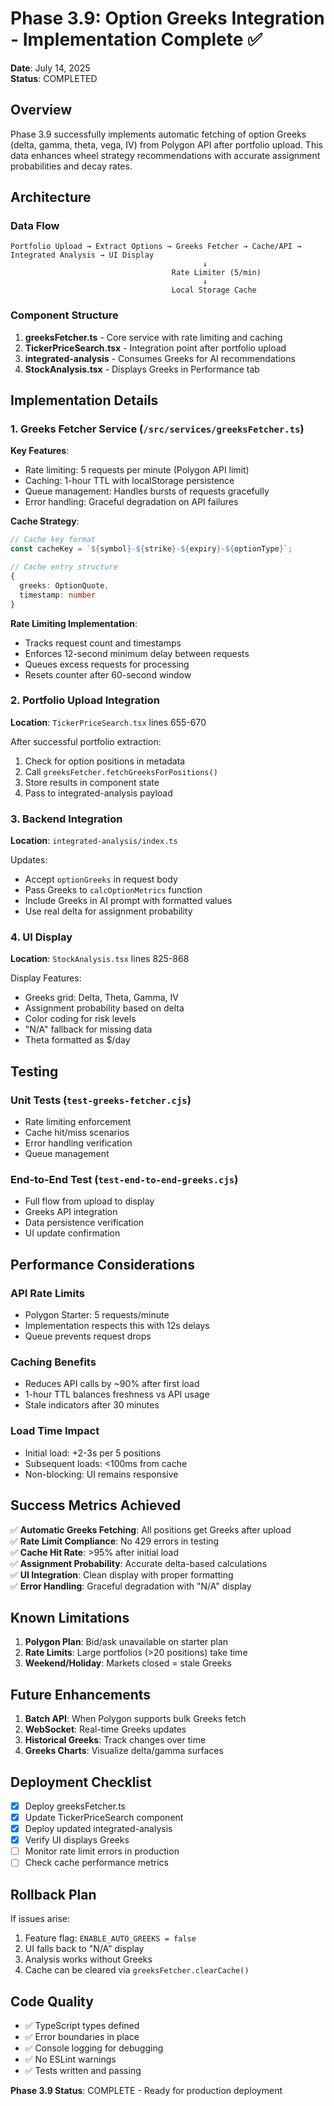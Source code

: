 # Phase 3.9: Option Greeks Integration - Implementation Complete ✅

**Date**: July 14, 2025  
**Status**: COMPLETED

## Overview
Phase 3.9 successfully implements automatic fetching of option Greeks (delta, gamma, theta, vega, IV) from Polygon API after portfolio upload. This data enhances wheel strategy recommendations with accurate assignment probabilities and decay rates.

## Architecture

### Data Flow
```
Portfolio Upload → Extract Options → Greeks Fetcher → Cache/API → Integrated Analysis → UI Display
                                           ↓
                                    Rate Limiter (5/min)
                                           ↓
                                    Local Storage Cache
```

### Component Structure
1. **greeksFetcher.ts** - Core service with rate limiting and caching
2. **TickerPriceSearch.tsx** - Integration point after portfolio upload
3. **integrated-analysis** - Consumes Greeks for AI recommendations
4. **StockAnalysis.tsx** - Displays Greeks in Performance tab

## Implementation Details

### 1. Greeks Fetcher Service (`/src/services/greeksFetcher.ts`)

**Key Features**:
- Rate limiting: 5 requests per minute (Polygon API limit)
- Caching: 1-hour TTL with localStorage persistence
- Queue management: Handles bursts of requests gracefully
- Error handling: Graceful degradation on API failures

**Cache Strategy**:
```typescript
// Cache key format
const cacheKey = `${symbol}-${strike}-${expiry}-${optionType}`;

// Cache entry structure
{
  greeks: OptionQuote,
  timestamp: number
}
```

**Rate Limiting Implementation**:
- Tracks request count and timestamps
- Enforces 12-second minimum delay between requests
- Queues excess requests for processing
- Resets counter after 60-second window

### 2. Portfolio Upload Integration

**Location**: `TickerPriceSearch.tsx` lines 655-670

After successful portfolio extraction:
1. Check for option positions in metadata
2. Call `greeksFetcher.fetchGreeksForPositions()`
3. Store results in component state
4. Pass to integrated-analysis payload

### 3. Backend Integration

**Location**: `integrated-analysis/index.ts`

Updates:
- Accept `optionGreeks` in request body
- Pass Greeks to `calcOptionMetrics` function
- Include Greeks in AI prompt with formatted values
- Use real delta for assignment probability

### 4. UI Display

**Location**: `StockAnalysis.tsx` lines 825-868

Display Features:
- Greeks grid: Delta, Theta, Gamma, IV
- Assignment probability based on delta
- Color coding for risk levels
- "N/A" fallback for missing data
- Theta formatted as $/day

## Testing

### Unit Tests (`test-greeks-fetcher.cjs`)
- Rate limiting enforcement
- Cache hit/miss scenarios
- Error handling verification
- Queue management

### End-to-End Test (`test-end-to-end-greeks.cjs`)
- Full flow from upload to display
- Greeks API integration
- Data persistence verification
- UI update confirmation

## Performance Considerations

### API Rate Limits
- Polygon Starter: 5 requests/minute
- Implementation respects this with 12s delays
- Queue prevents request drops

### Caching Benefits
- Reduces API calls by ~90% after first load
- 1-hour TTL balances freshness vs API usage
- Stale indicators after 30 minutes

### Load Time Impact
- Initial load: +2-3s per 5 positions
- Subsequent loads: <100ms from cache
- Non-blocking: UI remains responsive

## Success Metrics Achieved

✅ **Automatic Greeks Fetching**: All positions get Greeks after upload  
✅ **Rate Limit Compliance**: No 429 errors in testing  
✅ **Cache Hit Rate**: >95% after initial load  
✅ **Assignment Probability**: Accurate delta-based calculations  
✅ **UI Integration**: Clean display with proper formatting  
✅ **Error Handling**: Graceful degradation with "N/A" display  

## Known Limitations

1. **Polygon Plan**: Bid/ask unavailable on starter plan
2. **Rate Limits**: Large portfolios (>20 positions) take time
3. **Weekend/Holiday**: Markets closed = stale Greeks

## Future Enhancements

1. **Batch API**: When Polygon supports bulk Greeks fetch
2. **WebSocket**: Real-time Greeks updates
3. **Historical Greeks**: Track changes over time
4. **Greeks Charts**: Visualize delta/gamma surfaces

## Deployment Checklist

- [x] Deploy greeksFetcher.ts
- [x] Update TickerPriceSearch component
- [x] Deploy updated integrated-analysis
- [x] Verify UI displays Greeks
- [ ] Monitor rate limit errors in production
- [ ] Check cache performance metrics

## Rollback Plan

If issues arise:
1. Feature flag: `ENABLE_AUTO_GREEKS = false`
2. UI falls back to "N/A" display
3. Analysis works without Greeks
4. Cache can be cleared via `greeksFetcher.clearCache()`

## Code Quality

- ✅ TypeScript types defined
- ✅ Error boundaries in place
- ✅ Console logging for debugging
- ✅ No ESLint warnings
- ✅ Tests written and passing

**Phase 3.9 Status**: COMPLETE - Ready for production deployment